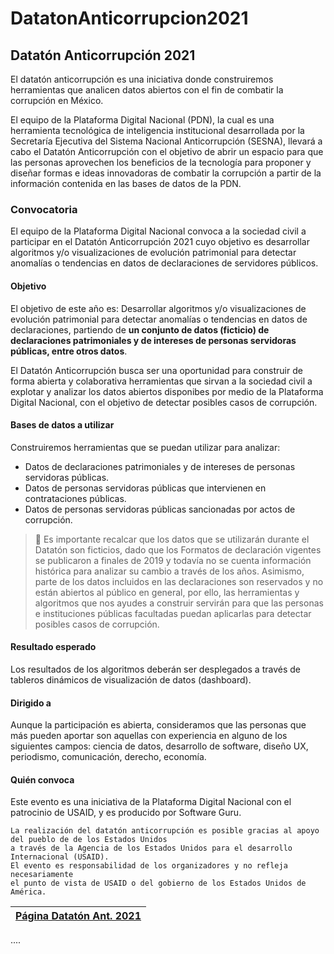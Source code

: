 # DatatonAnticorrupcion2021
## Datatón Anticorrupción 2021

El datatón anticorrupción es una iniciativa donde construiremos herramientas que analicen datos abiertos con el fin de combatir la corrupción en México.

El equipo de la Plataforma Digital Nacional (PDN), la cual es una herramienta tecnológica de inteligencia institucional desarrollada por la Secretaría Ejecutiva del Sistema Nacional Anticorrupción (SESNA), llevará a cabo el Datatón Anticorrupción con el objetivo de abrir un espacio para que las personas aprovechen los beneficios de la tecnología para proponer y diseñar formas e ideas innovadoras de combatir la corrupción a partir de la información contenida en las bases de datos de la PDN.

### Convocatoria
El equipo de la Plataforma Digital Nacional convoca a la sociedad civil a participar en el Datatón Anticorrupción 2021 cuyo objetivo es desarrollar algoritmos y/o visualizaciones de evolución patrimonial para detectar anomalías o tendencias en datos de declaraciones de servidores públicos.

#### Objetivo

El objetivo de este año es: Desarrollar algoritmos y/o visualizaciones de evolución patrimonial para detectar anomalías o tendencias en datos de declaraciones, partiendo de **un conjunto de datos (ficticio) de declaraciones patrimoniales y de intereses de personas servidoras públicas, entre otros datos**.

El Datatón Anticorrupción busca ser una oportunidad para construir de forma abierta y colaborativa herramientas que sirvan a la sociedad civil a explotar y analizar los datos abiertos disponibes por medio de la Plataforma Digital Nacional, con el objetivo de detectar posibles casos de corrupción.

#### Bases de datos a utilizar

Construiremos herramientas que se puedan utilizar para analizar:

 - Datos de declaraciones patrimoniales y de intereses de personas servidoras públicas.
 - Datos de personas servidoras públicas que intervienen en contrataciones públicas.
 - Datos de personas servidoras públicas sancionadas por actos de corrupción.

> 📌 Es importante recalcar que los datos que se utilizarán durante el Datatón son ficticios, dado que los Formatos de declaración vigentes se publicaron a finales de 2019 y todavía no se cuenta información histórica para analizar su cambio a través de los años. Asimismo, parte de los datos incluidos en las declaraciones son reservados y no están abiertos al público en general, por ello, las herramientas y algoritmos que nos ayudes a construir servirán para que las personas e instituciones públicas facultadas puedan aplicarlas para detectar posibles casos de corrupción.

#### Resultado esperado
Los resultados de los algoritmos deberán ser desplegados a través de tableros dinámicos de visualización de datos (dashboard).

#### Dirigido a
Aunque la participación es abierta, consideramos que las personas que más pueden aportar son aquellas con experiencia en alguno de los siguientes campos: ciencia de datos, desarrollo de software, diseño UX, periodismo, comunicación, derecho, economía.

#### Quién convoca
Este evento es una iniciativa de la Plataforma Digital Nacional con el patrocinio de USAID, y es producido por Software Guru.

 ~~~
La realización del datatón anticorrupción es posible gracias al apoyo del pueblo de de los Estados Unidos 
a través de la Agencia de los Estados Unidos para el desarrollo Internacional (USAID). 
El evento es responsabilidad de los organizadores y no refleja necesariamente 
el punto de vista de USAID o del gobierno de los Estados Unidos de América.
~~~

| [Página Datatón Ant. 2021](https://dataton2021.plataformadigitalnacional.org/) |
| :---: | 


....

